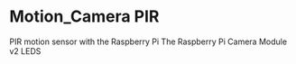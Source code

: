 # Motion_Camera PIR
 PIR motion sensor with the Raspberry Pi 
 The Raspberry Pi Camera Module v2
 LEDS
